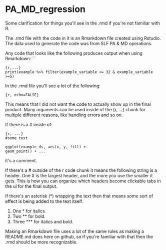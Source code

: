 # PA_MD_regression
Some clarification for things you'll see in the .rmd if you're not familiar with R.

The .rmd file with the code in it is an Rmarkdown file created using Rstudio.
The data used to generate the code was from SLF PA & MD operations.

Any code that looks like the following produces output when using Rmarkdown:
``
```
{r,...}
print(example %>% filter(example_variable <= 32 & example_variable >=5)

```

In the .rmd file you'll see a lot of the following:




```
{r, echo=FALSE}
```
This means that I did not want the code to actually show up in the final product.
Many arguments can be used inside of the {r, ...} chunk for multiple different reasons, like handling errors and so on.

If there is a # inside of:
```
{r, ...}
#some text

ggplot(example_ds, aes(x, y, fill) +
geom_point() + ...

```
it's a comment.

If there's a # outside of the r code chunk it means the following string is a header.
One # is the largest header, and the more you use the smaller it gets. This is how you can organize which headers become clickable 
tabs in the ui for the final output.

If there's an asterisk (*) wrapping the text then that means some sort of effect is being added to the text itself.

1. One * for italics.
2. Two ** for bold.
3. Three *** for italics and bold.

Making an Rmarkdown file uses a lot of the same rules as making a README.md does here on github, so if you're familiar with 
that then the .rmd should be more recognizable.

